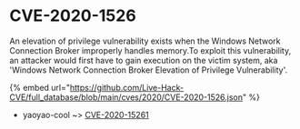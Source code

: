 # CVE-2020-1526

An elevation of privilege vulnerability exists when the Windows Network Connection Broker improperly handles memory.To exploit this vulnerability, an attacker would first have to gain execution on the victim system, aka 'Windows Network Connection Broker Elevation of Privilege Vulnerability'.

{% embed url="https://github.com/Live-Hack-CVE/full_database/blob/main/cves/2020/CVE-2020-1526.json" %}


* yaoyao-cool ~> [CVE-2020-15261](https://www.alice-snow.ru/2020/database/cve-2020-1526/cve-2020-15261-yaoyao-cool)